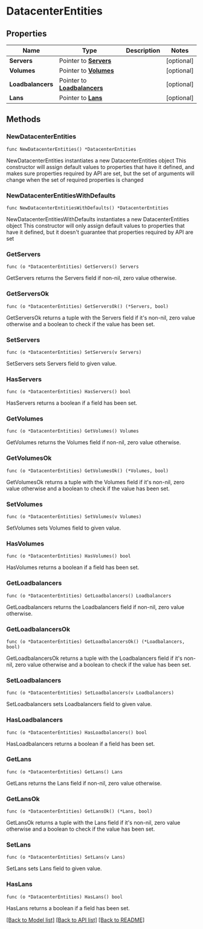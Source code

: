 # DatacenterEntities

## Properties

Name | Type | Description | Notes
------------ | ------------- | ------------- | -------------
**Servers** | Pointer to [**Servers**](Servers.md) |  | [optional] 
**Volumes** | Pointer to [**Volumes**](Volumes.md) |  | [optional] 
**Loadbalancers** | Pointer to [**Loadbalancers**](Loadbalancers.md) |  | [optional] 
**Lans** | Pointer to [**Lans**](Lans.md) |  | [optional] 

## Methods

### NewDatacenterEntities

`func NewDatacenterEntities() *DatacenterEntities`

NewDatacenterEntities instantiates a new DatacenterEntities object
This constructor will assign default values to properties that have it defined,
and makes sure properties required by API are set, but the set of arguments
will change when the set of required properties is changed

### NewDatacenterEntitiesWithDefaults

`func NewDatacenterEntitiesWithDefaults() *DatacenterEntities`

NewDatacenterEntitiesWithDefaults instantiates a new DatacenterEntities object
This constructor will only assign default values to properties that have it defined,
but it doesn't guarantee that properties required by API are set

### GetServers

`func (o *DatacenterEntities) GetServers() Servers`

GetServers returns the Servers field if non-nil, zero value otherwise.

### GetServersOk

`func (o *DatacenterEntities) GetServersOk() (*Servers, bool)`

GetServersOk returns a tuple with the Servers field if it's non-nil, zero value otherwise
and a boolean to check if the value has been set.

### SetServers

`func (o *DatacenterEntities) SetServers(v Servers)`

SetServers sets Servers field to given value.

### HasServers

`func (o *DatacenterEntities) HasServers() bool`

HasServers returns a boolean if a field has been set.

### GetVolumes

`func (o *DatacenterEntities) GetVolumes() Volumes`

GetVolumes returns the Volumes field if non-nil, zero value otherwise.

### GetVolumesOk

`func (o *DatacenterEntities) GetVolumesOk() (*Volumes, bool)`

GetVolumesOk returns a tuple with the Volumes field if it's non-nil, zero value otherwise
and a boolean to check if the value has been set.

### SetVolumes

`func (o *DatacenterEntities) SetVolumes(v Volumes)`

SetVolumes sets Volumes field to given value.

### HasVolumes

`func (o *DatacenterEntities) HasVolumes() bool`

HasVolumes returns a boolean if a field has been set.

### GetLoadbalancers

`func (o *DatacenterEntities) GetLoadbalancers() Loadbalancers`

GetLoadbalancers returns the Loadbalancers field if non-nil, zero value otherwise.

### GetLoadbalancersOk

`func (o *DatacenterEntities) GetLoadbalancersOk() (*Loadbalancers, bool)`

GetLoadbalancersOk returns a tuple with the Loadbalancers field if it's non-nil, zero value otherwise
and a boolean to check if the value has been set.

### SetLoadbalancers

`func (o *DatacenterEntities) SetLoadbalancers(v Loadbalancers)`

SetLoadbalancers sets Loadbalancers field to given value.

### HasLoadbalancers

`func (o *DatacenterEntities) HasLoadbalancers() bool`

HasLoadbalancers returns a boolean if a field has been set.

### GetLans

`func (o *DatacenterEntities) GetLans() Lans`

GetLans returns the Lans field if non-nil, zero value otherwise.

### GetLansOk

`func (o *DatacenterEntities) GetLansOk() (*Lans, bool)`

GetLansOk returns a tuple with the Lans field if it's non-nil, zero value otherwise
and a boolean to check if the value has been set.

### SetLans

`func (o *DatacenterEntities) SetLans(v Lans)`

SetLans sets Lans field to given value.

### HasLans

`func (o *DatacenterEntities) HasLans() bool`

HasLans returns a boolean if a field has been set.


[[Back to Model list]](../README.md#documentation-for-models) [[Back to API list]](../README.md#documentation-for-api-endpoints) [[Back to README]](../README.md)


